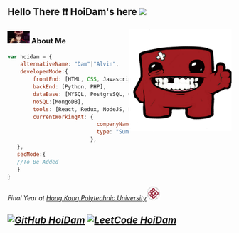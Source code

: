 <h2> Hello There ❗❗ HoiDam's here  <img src="./cat.gif" width="50"></h2>
<img align='right' src="./icon.png" width="230">

### <img src="./shu.gif" width="50"> About Me   

```javascript
var hoidam = {
    alternativeName: "Dam"|"Alvin",
    developerMode:{
        frontEnd: [HTML, CSS, Javascript, Java, Python, C++],
        backEnd: [Python, PHP],
        dataBase: [MYSQL, PostgreSQL, Orcale, Access, MSSQL],
        noSQL:[MongoDB],
        tools: [React, Redux, NodeJS, Docker, Composer],
        currentWorkingAt: {
                            companyName: "Great Eagle HK",
                            type: "Summer Intern",
                          },
   },
   secMode:{
   //To Be Added
   }
}
```
<p><em>Final Year at <a href="https://www.polyu.edu.hk/">Hong Kong Polytechnic University</a><img src="./poly.png" width="30">
    
[![GitHub HoiDam](https://img.shields.io/github/followers/hoidam?label=follow&style=social)](https://github.com/HoiDam)
[![LeetCode HoiDam](https://img.shields.io/badge/LeetCode-HoiDam-orange)](https://leetcode.com/HoiDam)
---
